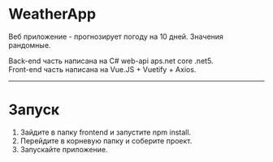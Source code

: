 # WeatherApp
Веб приложение - прогнозирует погоду на 10 дней. Значения рандомные.

Back-end часть написана на C# web-api aps.net core .net5.\
Front-end часть написана на Vue.JS + Vuetify + Axios.

-------------------

# Запуск

1. Зайдите в папку frontend и запустите npm install.
2. Перейдите в корневую папку и соберите проект.
3. Запускайте приложение.

